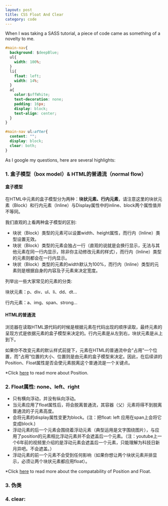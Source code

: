 ```yaml
---
layout: post
title: CSS Float And Clear
category: code
---
```


When I was taking a SASS tutorial, a piece of code came as something of a novelty to me.


``` css
#main-nav{
  background: $deepBlue;
  ul{
    width: 100%;
  }
  li{
    float: left;
    width: 14%;
  }
  a{
    color:$offWhite;
    text-decoration: none;
    padding: 16px;
    display: block;
    text-align: center;
  }
}

#main-nav ul:after{
  content: "";
  display: block;
  clear: both;
}
```


As I google my questions, here are several highlights:

### 1. 盒子模型（box model）& HTML的普通流（normal flow）

#### 盒子模型

在HTML中元素的盒子模型分为两种：**块状元素、行内元素**，请注意这里的块状元素（Block）和行内元素（Inline）与Display属性中的inline、block两个属性值并不等同。

我们直观的上看两种盒子模型的区别:

- 块状（Block）类型的元素可以设置width、height属性，而行内（Inline）类型设置无效。
- 块状（Block）类型的元素会独占一行（直观的说就是会换行显示，无法与其他元素在同一行内显示，除非你主动修改元素的样式），而行内（Inline）类型的元素则都会在一行内显示。
- 块状（Block）类型的元素的width默认为100%，而行内（Inline）类型的元素则是根据自身的内容及子元素来决定宽度。

列举出一些大家常见的元素的分类: 

块状元素：p、div、ul、li、dd、dt...

行内元素：a、img、span、strong...

#### HTML的普通流

浏览器在读取HTML源代码的时候是根据元素在代码出现的顺序读取，最终元素的呈现方式是依据元素的盒子模型来决定的。行内元素是从左到右，块状元素是从上到下。

如果你不改变元素的默认样式前提下，元素在HTML的普通流中会“占用”一个位置，而“占用”位置的大小、位置则是由元素的盒子模型来决定。因此，在后续讲的Position、Float属性是否会使元素脱离这个普通流是一个关键点。

*Click [here](http://www.cnblogs.com/coffeedeveloper/p/3145790.html) to read more about Position.

### 2. Float属性: none、left、right

- 只有横向浮动，并没有纵向浮动。
- 当元素应用了float属性后，将会脱离普通流，其容器（父）元素将得不到脱离普通流的子元素高度。
- 会将元素的display属性变更为block。(注：把float: left 应用在span上会将它变成block.)
- 浮动元素的后一个元素会围绕着浮动元素（典型运用是文字围绕图片），与应用了position的元素相比浮动元素并不会遮盖后一个元素。（注：youtube上一个6年前的视频里介绍的是浮动元素会遮盖后一个元素，只能理解为科技日新月异吧。不会遮盖。）
- 浮动元素的前一个元素不会受到任何影响（如果你想让两个块状元素并排显示，必须让两个块状元素都应用float）。

*Click [here](http://www.cnblogs.com/coffeedeveloper/p/3145790.html) to read more about the compatability of Position and Float.

### 3. 伪类

### 4. clear:
